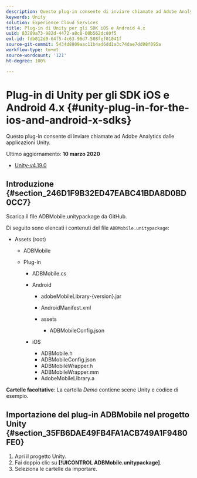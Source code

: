 ```yaml
---
description: Questo plug-in consente di inviare chiamate ad Adobe Analytics dalle applicazioni Unity.
keywords: Unity
solution: Experience Cloud Services
title: Plug-in di Unity per gli SDK iOS e Android 4.x
uuid: 83289a73-982d-4472-a8c8-00b562dc80f5
exl-id: fdb012d0-64f5-4c63-96d7-508fef01041f
source-git-commit: 5434d8809aac11b4ad6dd1a3c74dae7dd98f095a
workflow-type: tm+mt
source-wordcount: '121'
ht-degree: 100%

---
```


# Plug-in di Unity per gli SDK iOS e Android 4.x {#unity-plug-in-for-the-ios-and-android-x-sdks}

Questo plug-in consente di inviare chiamate ad Adobe Analytics dalle applicazioni Unity.

Ultimo aggiornamento: **10 marzo 2020**
* [Unity-v4.19.0](https://github.com/Adobe-Marketing-Cloud/mobile-services/releases/tag/v4.19.0-Unity)

## Introduzione {#section_246D1F9B32ED47EABC41BDA8D0BD0CC7}

Scarica il file ADBMobile.unitypackage da GitHub.

Di seguito sono elencati i contenuti del file `ADBMobile.unitypackage`:

* Assets (root)

   * ADBMobile

   * Plug-in

      * ADBMobile.cs
      * Android

         * adobeMobileLibrary-{version}.jar
         * AndroidManifest.xml
         * assets

            * ADBMobileConfig.json
      * iOS

         * ADBMobile.h
         * ADBMobileConfig.json
         * ADBMobileWrapper.h
         * ADBMobileWrapper.mm
         * AdobeMobileLibrary.a


**Cartelle facoltative**: La cartella *Demo* contiene scene Unity e codice di esempio.

## Importazione del plug-in ADBMobile nel progetto Unity  {#section_35FB6DAE49FB4FA1ACB749A1F9480FE0}

1. Apri il progetto Unity.
1. Fai doppio clic su **[!UICONTROL ADBMobile.unitypackage]**.
1. Seleziona le cartelle da importare.
